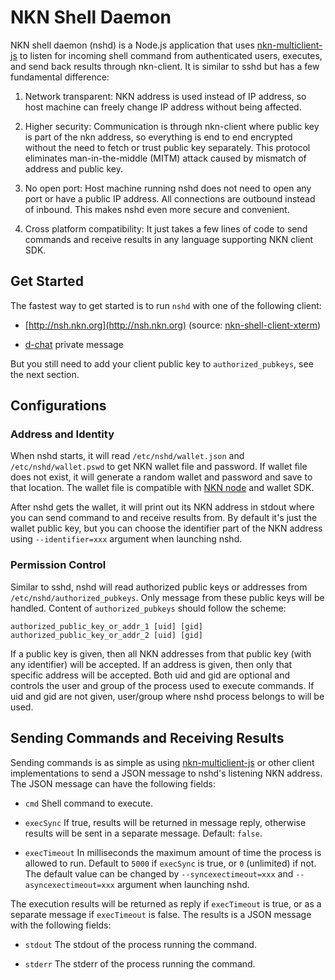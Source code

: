 # NKN Shell Daemon

NKN shell daemon (nshd) is a Node.js application that uses
[nkn-multiclient-js](https://github.com/nknorg/nkn-multiclient-js) to listen for
incoming shell command from authenticated users, executes, and send back results
through nkn-client. It is similar to sshd but has a few fundamental difference:

1. Network transparent: NKN address is used instead of IP address, so host
machine can freely change IP address without being affected.

2. Higher security: Communication is through nkn-client where public key is part
of the nkn address, so everything is end to end encrypted without the need to
fetch or trust public key separately. This protocol eliminates man-in-the-middle
(MITM) attack caused by mismatch of address and public key.

3. No open port: Host machine running nshd does not need to open any port or
have a public IP address. All connections are outbound instead of inbound. This
makes nshd even more secure and convenient.

4. Cross platform compatibility: It just takes a few lines of code to send
commands and receive results in any language supporting NKN client SDK.

## Get Started

The fastest way to get started is to run `nshd` with one of the following
client:

* [http://nsh.nkn.org](http://nsh.nkn.org) (source: [nkn-shell-client-xterm](https://github.com/nknorg/nkn-shell-client-xterm))

* [d-chat](http://gitlab.com/losnappas/d-chat) private message

But you still need to add your client public key to `authorized_pubkeys`, see
the next section.

## Configurations

### Address and Identity

When nshd starts, it will read `/etc/nshd/wallet.json` and
`/etc/nshd/wallet.pswd` to get NKN wallet file and password. If wallet file does
not exist, it will generate a random wallet and password and save to that
location. The wallet file is compatible with [NKN
node](https://github.com/nknorg/nkn) and wallet SDK.

After nshd gets the wallet, it will print out its NKN address in stdout where
you can send command to and receive results from. By default it's just the
wallet public key, but you can choose the identifier part of the NKN address
using `--identifier=xxx` argument when launching nshd.

### Permission Control

Similar to sshd, nshd will read authorized public keys or addresses from
`/etc/nshd/authorized_pubkeys`. Only message from these public keys will be
handled. Content of `authorized_pubkeys` should follow the scheme:

```
authorized_public_key_or_addr_1 [uid] [gid]
authorized_public_key_or_addr_2 [uid] [gid]
```

If a public key is given, then all NKN addresses from that public key (with any
identifier) will be accepted. If an address is given, then only that specific
address will be accepted. Both uid and gid are optional and controls the user
and group of the process used to execute commands. If uid and gid are not given,
user/group where nshd process belongs to will be used.

## Sending Commands and Receiving Results

Sending commands is as simple as using
[nkn-multiclient-js](https://github.com/nknorg/nkn-multiclient-js) or other
client implementations to send a JSON message to nshd's listening NKN address.
The JSON message can have the following fields:

* `cmd` <string> Shell command to execute.

* `execSync` <boolean> If true, results will be returned in message reply,
  otherwise results will be sent in a separate message. Default: `false`.

* `execTimeout` <number> In milliseconds the maximum amount of time the process
  is allowed to run. Default to `5000` if `execSync` is true, or `0` (unlimited)
  if not. The default value can be changed by `--syncexectimeout=xxx` and
  `--asyncexectimeout=xxx` argument when launching nshd.

The execution results will be returned as reply if `execTimeout` is true, or as
a separate message if `execTimeout` is false. The results is a JSON message with
the following fields:

* `stdout` <string> The stdout of the process running the command.

* `stderr` <string> The stderr of the process running the command.
